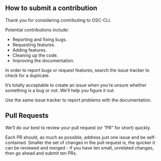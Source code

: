 ## How to submit a contribution

Thank you for considering contributing to OSC-CLI.

Potential contributions include:

- Reporting and fixing bugs.
- Requesting features.
- Adding features.
- Cleaning up the code.
- Improving the documentation.

In order to report bugs or request features, search the issue tracker to check for a duplicate.

It’s totally acceptable to create an issue when you’re unsure whether
something is a bug or not. We’ll help you figure it out.

Use the same issue tracker to report problems with the documentation.

## Pull Requests

We’ll do our best to review your pull request (or “PR” for short) quickly.

Each PR should, as much as possible, address just one issue and be self-contained. 
Smaller the set of changes in the pull request is, the quicker it can be reviewed and 
merged - if you have ten small, unrelated changes, then go ahead and submit ten PRs.
